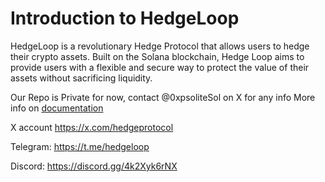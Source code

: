 # Introduction to HedgeLoop
HedgeLoop is a revolutionary Hedge Protocol that allows users to hedge their crypto assets. Built on the Solana blockchain, Hedge Loop aims to provide users with a flexible and secure way to protect the value of their assets without sacrificing liquidity.

Our Repo is Private for now, contact @0xpsoliteSol on X for any info 
More info on [documentation](https://docs.hedgeloop.org/)

X account https://x.com/hedgeprotocol

Telegram: https://t.me/hedgeloop

Discord: https://discord.gg/4k2Xyk6rNX
